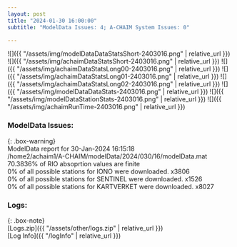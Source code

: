 ```yaml
---
layout: post
title: "2024-01-30 16:00:00"
subtitle: "ModelData Issues: 4; A-CHAIM System Issues: 0"

---
```


![]({{ "/assets/img/modelDataDataStatsShort-2403016.png" | relative_url }})
![]({{ "/assets/img/achaimDataStatsShort-2403016.png" | relative_url }})
![]({{ "/assets/img/achaimDataStatsLong00-2403016.png" | relative_url }})
![]({{ "/assets/img/achaimDataStatsLong01-2403016.png" | relative_url }})
![]({{ "/assets/img/achaimDataStatsLong02-2403016.png" | relative_url }})
![]({{ "/assets/img/modelDataDataStats-2403016.png" | relative_url }})
![]({{ "/assets/img/modelDataStationStats-2403016.png" | relative_url }})
![]({{ "/assets/img/achaimRunTime-2403016.png" | relative_url }})


### ModelData Issues:  
  
{: .box-warning}  
 ModelData report for 30-Jan-2024 16:15:18   
 /home2/achaim1/A-CHAIM/modelData/2024/030/16/modelData.mat   
 70.3836% of RIO absoprtion values are finite   
 0% of all possible stations for IONO were downloaded. x3806   
 0% of all possible stations for SENTINEL were downloaded. x1526   
 0% of all possible stations for KARTVERKET were downloaded. x8027   
  


### Logs:  
  
{: .box-note}  
[Logs.zip]({{ "/assets/other/logs.zip" | relative_url }})  
[Log Info]({{ "/logInfo" | relative_url }})  
